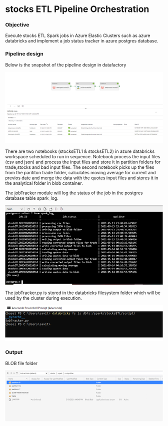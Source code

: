 # stocks ETL Pipeline Orchestration

### Objective
Execute stocks ETL Spark jobs in Azure Elastic Clusters such as azure databricks and implement a job status tracker in azure postgres database. 

### Pipeline design

Below is the snapshot of the pipeline design in datafactory

![img1](https://github.com/bsathyamur/stocksETL-pipelineOrchestration/blob/main/adf_log_execution.png)

There are two notebooks (stocksETL1 & stocksETL2) in azure databricks workspace scheduled to run in sequence. Notebook process the input files (csv and json) and process the input files and store it in partition folders for trade,stocks and bad input files. The second notebook picks up the files from the parititon trade folder, calculates moving average for current and previos date and merge the data with the quotes input files and stores it in the analytical folder in blob container.

The jobTracker module will log the status of the job in the postgres database table spark_log.

![img2](https://github.com/bsathyamur/stocksETL-pipelineOrchestration/blob/main/postgres_db_logging.png)

The jobTracker.py is stored in the databricks filesystem folder which will be used by the cluster during execution.

![img3](https://github.com/bsathyamur/stocksETL-pipelineOrchestration/blob/main/dbfs_file_load.png)

### Output

BLOB file folder

![img4](https://github.com/bsathyamur/stocksETL-pipelineOrchestration/blob/main/blob_output.png)
